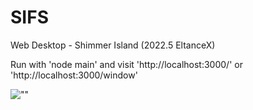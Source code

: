 # SIFS
Web Desktop - Shimmer Island (2022.5 EltanceX)

Run with 'node main' and visit 'http://localhost:3000/' or 'http://localhost:3000/window'

![""](https://eltancex.github.io/SIFS/SIFS.png "")
